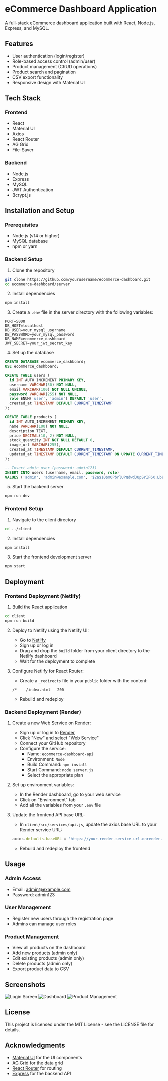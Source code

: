 # eCommerce Dashboard Application

A full-stack eCommerce dashboard application built with React, Node.js, Express, and MySQL.

## Features

- User authentication (login/register)
- Role-based access control (admin/user)
- Product management (CRUD operations)
- Product search and pagination
- CSV export functionality
- Responsive design with Material UI

## Tech Stack

### Frontend
- React
- Material UI
- Axios
- React Router
- AG Grid
- File-Saver

### Backend
- Node.js
- Express
- MySQL
- JWT Authentication
- Bcrypt.js

## Installation and Setup

### Prerequisites
- Node.js (v14 or higher)
- MySQL database
- npm or yarn

### Backend Setup

1. Clone the repository
```bash
git clone https://github.com/yourusername/ecommerce-dashboard.git
cd ecommerce-dashboard/server
```

2. Install dependencies
```bash
npm install
```

3. Create a `.env` file in the server directory with the following variables:
```
PORT=5000
DB_HOST=localhost
DB_USER=your_mysql_username
DB_PASSWORD=your_mysql_password
DB_NAME=ecommerce_dashboard
JWT_SECRET=your_jwt_secret_key
```

4. Set up the database
```sql
CREATE DATABASE ecommerce_dashboard;
USE ecommerce_dashboard;

CREATE TABLE users (
  id INT AUTO_INCREMENT PRIMARY KEY,
  username VARCHAR(50) NOT NULL,
  email VARCHAR(100) NOT NULL UNIQUE,
  password VARCHAR(255) NOT NULL,
  role ENUM('user', 'admin') DEFAULT 'user',
  created_at TIMESTAMP DEFAULT CURRENT_TIMESTAMP
);

CREATE TABLE products (
  id INT AUTO_INCREMENT PRIMARY KEY,
  name VARCHAR(100) NOT NULL,
  description TEXT,
  price DECIMAL(10, 2) NOT NULL,
  stock_quantity INT NOT NULL DEFAULT 0,
  image_url VARCHAR(255),
  created_at TIMESTAMP DEFAULT CURRENT_TIMESTAMP,
  updated_at TIMESTAMP DEFAULT CURRENT_TIMESTAMP ON UPDATE CURRENT_TIMESTAMP
);

-- Insert admin user (password: admin123)
INSERT INTO users (username, email, password, role) 
VALUES ('admin', 'admin@example.com', '$2a$10$XOPbrlUPQdwdJUpSrIF6X.LbE14qsMmKGhM1A8W9iqaG3vv1BD7WC', 'admin');
```

5. Start the backend server
```bash
npm run dev
```

### Frontend Setup

1. Navigate to the client directory
```bash
cd ../client
```

2. Install dependencies
```bash
npm install
```

3. Start the frontend development server
```bash
npm start
```

## Deployment

### Frontend Deployment (Netlify)

1. Build the React application
```bash
cd client
npm run build
```

2. Deploy to Netlify using the Netlify UI:
   - Go to [Netlify](https://app.netlify.com/)
   - Sign up or log in
   - Drag and drop the `build` folder from your client directory to the Netlify dashboard
   - Wait for the deployment to complete

3. Configure Netlify for React Router:
   - Create a `_redirects` file in your `public` folder with the content:
   ```
   /*    /index.html   200
   ```
   - Rebuild and redeploy

### Backend Deployment (Render)

1. Create a new Web Service on Render:
   - Sign up or log in to [Render](https://render.com/)
   - Click "New" and select "Web Service"
   - Connect your GitHub repository
   - Configure the service:
     - Name: `ecommerce-dashboard-api`
     - Environment: `Node`
     - Build Command: `npm install`
     - Start Command: `node server.js`
     - Select the appropriate plan

2. Set up environment variables:
   - In the Render dashboard, go to your web service
   - Click on "Environment" tab
   - Add all the variables from your `.env` file

3. Update the frontend API base URL:
   - In `client/src/services/api.js`, update the axios base URL to your Render service URL:
   ```javascript
   axios.defaults.baseURL = 'https://your-render-service-url.onrender.com/api';
   ```
   - Rebuild and redeploy the frontend

## Usage

### Admin Access
- Email: admin@example.com
- Password: admin123

### User Management
- Register new users through the registration page
- Admins can manage user roles

### Product Management
- View all products on the dashboard
- Add new products (admin only)
- Edit existing products (admin only)
- Delete products (admin only)
- Export product data to CSV

## Screenshots

![Login Screen](screenshots/login.png)
![Dashboard](screenshots/dashboard.png)
![Product Management](screenshots/products.png)

## License

This project is licensed under the MIT License - see the LICENSE file for details.

## Acknowledgments

- [Material UI](https://mui.com/) for the UI components
- [AG Grid](https://www.ag-grid.com/) for the data grid
- [React Router](https://reactrouter.com/) for routing
- [Express](https://expressjs.com/) for the backend API
